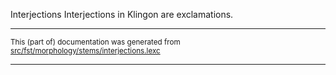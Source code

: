 Interjections
Interjections in Klingon are exclamations.

* * *

<small>This (part of) documentation was generated from [src/fst/morphology/stems/interjections.lexc](https://github.com/giellalt/lang-tlh/blob/main/src/fst/morphology/stems/interjections.lexc)</small>

---

